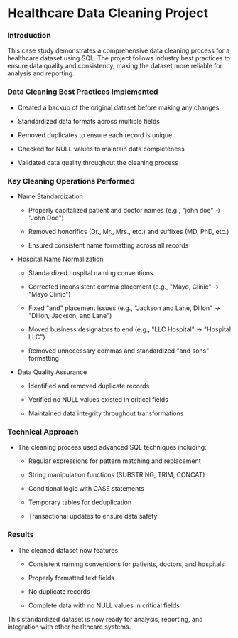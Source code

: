 # Healthcare Data Cleaning Project
### Introduction

This case study demonstrates a comprehensive data cleaning process for a healthcare dataset using SQL. The project follows industry best practices to ensure data quality and consistency, making the dataset more reliable for analysis and reporting.

### Data Cleaning Best Practices Implemented

- Created a backup of the original dataset before making any changes

- Standardized data formats across multiple fields

- Removed duplicates to ensure each record is unique

- Checked for NULL values to maintain data completeness

- Validated data quality throughout the cleaning process

### Key Cleaning Operations Performed
- Name Standardization

    - Properly capitalized patient and doctor names (e.g., "john doe" → "John Doe")

    - Removed honorifics (Dr., Mr., Mrs., etc.) and suffixes (MD, PhD, etc.)

    - Ensured consistent name formatting across all records

- Hospital Name Normalization

    - Standardized hospital naming conventions

    - Corrected inconsistent comma placement (e.g., "Mayo, Clinic" → "Mayo Clinic")

    - Fixed "and" placement issues (e.g., "Jackson and Lane, Dillon" → "Dillon, Jackson, and Lane")

    - Moved business designators to end (e.g., "LLC Hospital" → "Hospital LLC")

    - Removed unnecessary commas and standardized "and sons" formatting

- Data Quality Assurance

    - Identified and removed duplicate records

    - Verified no NULL values existed in critical fields

    - Maintained data integrity throughout transformations

### Technical Approach

- The cleaning process used advanced SQL techniques including:

    - Regular expressions for pattern matching and replacement

    - String manipulation functions (SUBSTRING, TRIM, CONCAT)

    - Conditional logic with CASE statements

    - Temporary tables for deduplication

    - Transactional updates to ensure data safety

### Results

- The cleaned dataset now features:

    - Consistent naming conventions for patients, doctors, and hospitals

    - Properly formatted text fields

    - No duplicate records

    - Complete data with no NULL values in critical fields

This standardized dataset is now ready for analysis, reporting, and integration with other healthcare systems.
